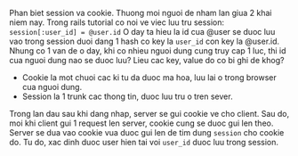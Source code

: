Phan biet session va cookie.
Thuong moi nguoi de nham lan giua 2 khai niem nay. Trong rails tutorial co noi
ve viec luu tru session: ```session[:user_id] = @user.id```
O day ta hieu la id cua @user se duoc luu vao trong session duoi dang 1 hash co key la ```user_id``` con key la @user.id. Nhung co 1 van de o day, khi co nhieu nguoi dung cung truy cap 1 luc, thi id
cua nguoi dung nao se duoc luu? Lieu cac key, value do co bi ghi de khog?

* Cookie la mot chuoi cac ki tu da duoc ma hoa, luu lai o trong browser cua
nguoi dung.
* Session la 1 trunk cac thong tin, duoc luu tru o tren sever.

Trong lan dau sau khi dang nhap, server se gui cookie ve cho client. Sau do, moi
khi client gui 1 request len server, cookie cung se duoc gui len theo.
Server se dua vao cookie vua duoc gui len de tim dung ```session``` cho cookie
do. Tu do, xac dinh duoc user hien tai voi ```user_id``` duoc luu trong session.
